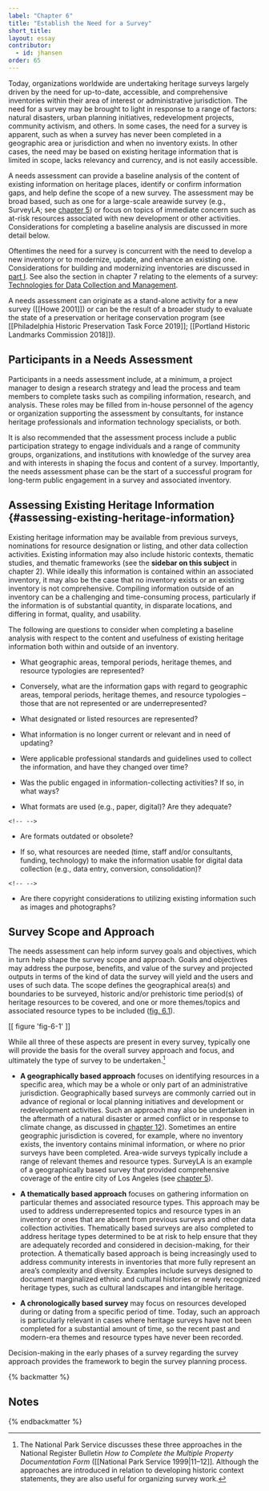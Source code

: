 ```yaml
---
label: "Chapter 6"
title: "Establish the Need for a Survey"
short_title: 
layout: essay
contributor:
  - id: jhansen
order: 65
---
```


Today, organizations worldwide are undertaking heritage surveys largely driven by the need for up-to-date, accessible, and comprehensive inventories within their area of interest or administrative jurisdiction. The need for a survey may be brought to light in response to a range of factors: natural disasters, urban planning initiatives, redevelopment projects, community activism, and others. In some cases, the need for a survey is apparent, such as when a survey has never been completed in a geographic area or jurisdiction and when no inventory exists. In other cases, the need may be based on existing heritage information that is limited in scope, lacks relevancy and currency, and is not easily accessible.

A needs assessment can provide a baseline analysis of the content of existing information on heritage places, identify or confirm information gaps, and help define the scope of a new survey. The assessment may be broad based, such as one for a large-scale areawide survey (e.g., SurveyLA; see [chapter 5](/part-2/chapter-5/)) or focus on topics of immediate concern such as at-risk resources associated with new development or other activities. Considerations for completing a baseline analysis are discussed in more detail below.

Oftentimes the need for a survey is concurrent with the need to develop a new inventory or to modernize, update, and enhance an existing one. Considerations for building and modernizing inventories are discussed in [part I](/part-1/). See also the section in chapter 7 relating to the elements of a survey: [Technologies for Data Collection and Management](/part-2/chapter-7/#technologies-for-data-collection).

A needs assessment can originate as a stand-alone activity for a new survey ([[Howe 2001]]) or can be the result of a broader study to evaluate the state of a preservation or heritage conservation program (see [[Philadelphia Historic Preservation Task Force 2019]]; [[Portland Historic Landmarks Commission 2018]]).

## Participants in a Needs Assessment 

Participants in a needs assessment include, at a minimum, a project manager to design a research strategy and lead the process and team members to complete tasks such as compiling information, research, and analysis. These roles may be filled from in-house personnel of the agency or organization supporting the assessment by consultants, for instance heritage professionals and information technology specialists, or both.

It is also recommended that the assessment process include a public participation strategy to engage individuals and a range of community groups, organizations, and institutions with knowledge of the survey area and with interests in shaping the focus and content of a survey. Importantly, the needs assessment phase can be the start of a successful program for long-term public engagement in a survey and associated inventory.

## Assessing Existing Heritage Information {#assessing-existing-heritage-information}

Existing heritage information may be available from previous surveys, nominations for resource designation or listing, and other data collection activities. Existing information may also include historic contexts, thematic studies, and thematic frameworks (see the **sidebar on this subject** in chapter 2). While ideally this information is contained within an associated inventory, it may also be the case that no inventory exists or an existing inventory is not comprehensive. Compiling information outside of an inventory can be a challenging and time-consuming process, particularly if the information is of substantial quantity, in disparate locations, and differing in format, quality, and usability.

The following are questions to consider when completing a baseline analysis with respect to the content and usefulness of existing heritage information both within and outside of an inventory.

-   What geographic areas, temporal periods, heritage themes, and resource typologies are represented?

-   Conversely, what are the information gaps with regard to geographic areas, temporal periods, heritage themes, and resource typologies – those that are not represented or are underrepresented?

-   What designated or listed resources are represented?

-   What information is no longer current or relevant and in need of updating?

-   Were applicable professional standards and guidelines used to collect the information, and have they changed over time?

-   Was the public engaged in information-collecting activities? If so, in what ways?

-   What formats are used (e.g., paper, digital)? Are they adequate?

```{=html}
<!-- -->
```
-   Are formats outdated or obsolete?

-   If so, what resources are needed (time, staff and/or consultants, funding, technology) to make the information usable for digital data collection (e.g., data entry, conversion, consolidation)?

```{=html}
<!-- -->
```
-   Are there copyright considerations to utilizing existing information such as images and photographs?

## Survey Scope and Approach 

The needs assessment can help inform survey goals and objectives, which in turn help shape the survey scope and approach. Goals and objectives may address the purpose, benefits, and value of the survey and projected outputs in terms of the kind of data the survey will yield and the users and uses of such data. The scope defines the geographical area(s) and boundaries to be surveyed, historic and/or prehistoric time period(s) of heritage resources to be covered, and one or more themes/topics and associated resource types to be included ([fig. 6.1](#fig-6-1)).

[[ figure 'fig-6-1' ]]

While all three of these aspects are present in every survey, typically one will provide the basis for the overall survey approach and focus, and ultimately the type of survey to be undertaken.[^1]

-   **A geographically based approach** focuses on identifying resources in a specific area, which may be a whole or only part of an administrative jurisdiction. Geographically based surveys are commonly carried out in advance of regional or local planning initiatives and development or redevelopment activities. Such an approach may also be undertaken in the aftermath of a natural disaster or armed conflict or in response to climate change, as discussed in [chapter 12](/part-3/chapter-12/)). Sometimes an entire geographic jurisdiction is covered, for example, where no inventory exists, the inventory contains minimal information, or where no prior surveys have been completed. Area-wide surveys typically include a range of relevant themes and resource types. SurveyLA is an example of a geographically based survey that provided comprehensive coverage of the entire city of Los Angeles (see [chapter 5](/part-2/chapter-5/)).

-   **A thematically based approach** focuses on gathering information on particular themes and associated resource types. This approach may be used to address underrepresented topics and resource types in an inventory or ones that are absent from previous surveys and other data collection activities. Thematically based surveys are also completed to address heritage types determined to be at risk to help ensure that they are adequately recorded and considered in decision-making, for their protection. A thematically based approach is being increasingly used to address community interests in inventories that more fully represent an area’s complexity and diversity. Examples include surveys designed to document marginalized ethnic and cultural histories or newly recognized heritage types, such as cultural landscapes and intangible heritage.

-   **A chronologically based survey** may focus on resources developed during or dating from a specific period of time. Today, such an approach is particularly relevant in cases where heritage surveys have not been completed for a substantial amount of time, so the recent past and modern-era themes and resource types have never been recorded.

Decision-making in the early phases of a survey regarding the survey approach provides the framework to begin the survey planning process.

{% backmatter %}

## Notes

{% endbackmatter %}

[^1]: The National Park Service discusses these three approaches in the National Register Bulletin *How to Complete the Multiple Property Documentation Form* ([[National Park Service 1999\|11–12]]*.* Although the approaches are introduced in relation to developing historic context statements, they are also useful for organizing survey work.

